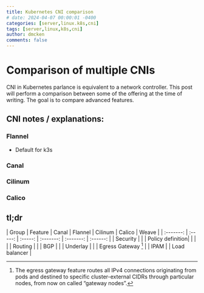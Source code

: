 ```yaml
---
title: Kubernetes CNI comparison
# date: 2024-04-07 00:00:01 -0400
categories: [server,linux.k8s,cni]
tags: [server,linux,k8s,cni]
author: dmcken
comments: false
---
```


# Comparison of multiple CNIs

CNI in Kubernetes parlance is equivalent to a network controller. This post will perform a comparison between some of the offering at the time of writing. The goal is to compare advanced features.

## CNI notes / explanations:
### Flannel

* Default for k3s

### Canal

### Cilinum
### Calico

## tl;dr

| Group | Feature | Canal | Flannel | Cilinum | Calico | Weave |
| :-------: | :-----: | :-----: | :-------: | :-------: | :------: |
| Security |
| | Policy definition| |
| |
| Routing |
| | BGP |
| | Underlay |
| | Egress Gateway [^egress-gateway] |
| IPAM
| | Load balancer |



[^egress-gateway]: The egress gateway feature routes all IPv4 connections originating from pods and destined to specific cluster-external CIDRs through particular nodes, from now on called “gateway nodes”.




